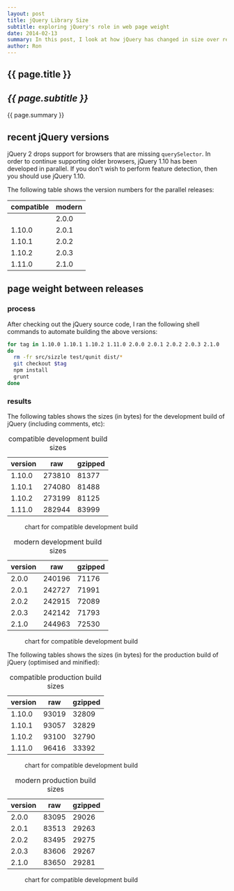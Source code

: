 ```yaml
---
layout: post
title: jQuery Library Size
subtitle: exploring jQuery's role in web page weight
date: 2014-02-13
summary: In this post, I look at how jQuery has changed in size over recent versions. I always look at custom builds and how much each optional feature adds to your page weight.
author: Ron
---
```


## {{ page.title }}

## _{{ page.subtitle }}_

{{ page.summary }}

## recent jQuery versions

jQuery 2 drops support for browsers that are missing `querySelector`. In order
to continue supporting older browsers, jQuery 1.10 has been developed in
parallel. If you don't wish to perform feature detection, then you should use
jQuery 1.10.

The following table shows the version numbers for the parallel releases:

| compatible | modern |
| ---        | ---    |
|            | 2.0.0  |
| 1.10.0     | 2.0.1  |
| 1.10.1     | 2.0.2  |
| 1.10.2     | 2.0.3  |
| 1.11.0     | 2.1.0  |

## page weight between releases

### process

After checking out the jQuery source code, I ran the following shell commands
to automate building the above versions:

```sh
for tag in 1.10.0 1.10.1 1.10.2 1.11.0 2.0.0 2.0.1 2.0.2 2.0.3 2.1.0
do
  rm -fr src/sizzle test/qunit dist/*
  git checkout $tag
  npm install
  grunt
done
```

### results

The following tables shows the sizes (in bytes) for the development build of jQuery
(including comments, etc):

<table id="table-compat-dev">
<caption>compatible development build sizes</caption>
<thead>
<tr><th>version</th><th>raw</th><th>gzipped</th></tr>
</thead>
<tbody>
<tr><td>1.10.0</td><td>273810</td><td>81377</td></tr>
<tr><td>1.10.1</td><td>274080</td><td>81488</td></tr>
<tr><td>1.10.2</td><td>273199</td><td>81125</td></tr>
<tr><td>1.11.0</td><td>282944</td><td>83999</td></tr>
</tbody>
</table>

<figure>
<figcaption>chart for compatible development build</figcaption>
<div id="chart-compat-dev"></div>
</figure>

<table id="table-modern-dev">
<caption>modern development build sizes</caption>
<thead>
<tr><th>version</th><th>raw</th><th>gzipped</th></tr>
</thead>
<tbody>
<tr><td>2.0.0</td><td>240196</td><td>71176</td></tr>
<tr><td>2.0.1</td><td>242727</td><td>71991</td></tr>
<tr><td>2.0.2</td><td>242915</td><td>72089</td></tr>
<tr><td>2.0.3</td><td>242142</td><td>71793</td></tr>
<tr><td>2.1.0</td><td>244963</td><td>72530</td></tr>
</tbody>
</table>

<figure>
<figcaption>chart for compatible development build</figcaption>
<div id="chart-modern-dev"></div>
</figure>

The following tables shows the sizes (in bytes) for the production build of jQuery
(optimised and minified):

<table id="table-compat-prod">
<caption>compatible production build sizes</caption>
<thead>
<tr><th>version</th><th>raw</th><th>gzipped</th></tr>
</thead>
<tbody>
<tr><td>1.10.0</td><td>93019</td><td>32809</td></tr>
<tr><td>1.10.1</td><td>93057</td><td>32829</td></tr>
<tr><td>1.10.2</td><td>93100</td><td>32790</td></tr>
<tr><td>1.11.0</td><td>96416</td><td>33392</td></tr>
</tbody>
</table>

<figure>
<figcaption>chart for compatible development build</figcaption>
<div id="chart-compat-prod"></div>
</figure>

<table id="table-modern-prod">
<caption>modern production build sizes</caption>
<thead>
<tr><th>version</th><th>raw</th><th>gzipped</th></tr>
</thead>
<tbody>
<tr><td>2.0.0</td><td>83095</td><td>29026</td></tr>
<tr><td>2.0.1</td><td>83513</td><td>29263</td></tr>
<tr><td>2.0.2</td><td>83495</td><td>29275</td></tr>
<tr><td>2.0.3</td><td>83606</td><td>29267</td></tr>
<tr><td>2.1.0</td><td>83650</td><td>29281</td></tr>
</tbody>
</table>

<figure>
<figcaption>chart for compatible development build</figcaption>
<div id="chart-modern-prod"></div>
</figure>

<script src="//www.google.com/jsapi"></script>
<script src="/js/jquery-library-sizes.js"></script>


